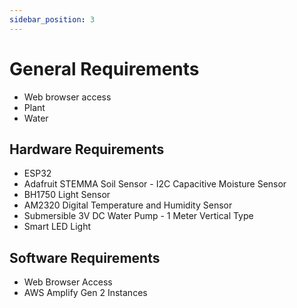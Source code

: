 ```yaml
---
sidebar_position: 3
---
```


# General Requirements
- Web browser access
- Plant
- Water
## Hardware Requirements
- ESP32
- Adafruit STEMMA Soil Sensor - I2C Capacitive Moisture Sensor
- BH1750 Light Sensor
- AM2320 Digital Temperature and Humidity Sensor
- Submersible 3V DC Water Pump - 1 Meter Vertical Type
- Smart LED Light
## Software Requirements
- Web Browser Access
- AWS Amplify Gen 2 Instances

